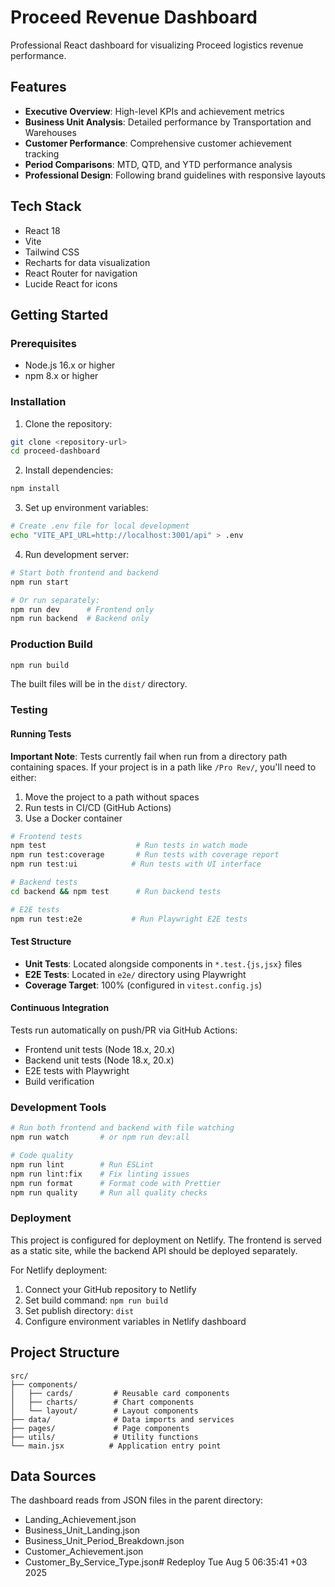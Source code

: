 # Proceed Revenue Dashboard

Professional React dashboard for visualizing Proceed logistics revenue performance.

## Features

- **Executive Overview**: High-level KPIs and achievement metrics
- **Business Unit Analysis**: Detailed performance by Transportation and Warehouses
- **Customer Performance**: Comprehensive customer achievement tracking
- **Period Comparisons**: MTD, QTD, and YTD performance analysis
- **Professional Design**: Following brand guidelines with responsive layouts

## Tech Stack

- React 18
- Vite
- Tailwind CSS
- Recharts for data visualization
- React Router for navigation
- Lucide React for icons

## Getting Started

### Prerequisites
- Node.js 16.x or higher
- npm 8.x or higher

### Installation

1. Clone the repository:
```bash
git clone <repository-url>
cd proceed-dashboard
```

2. Install dependencies:
```bash
npm install
```

3. Set up environment variables:
```bash
# Create .env file for local development
echo "VITE_API_URL=http://localhost:3001/api" > .env
```

4. Run development server:
```bash
# Start both frontend and backend
npm run start

# Or run separately:
npm run dev      # Frontend only
npm run backend  # Backend only
```

### Production Build

```bash
npm run build
```

The built files will be in the `dist/` directory.

### Testing

#### Running Tests

**Important Note**: Tests currently fail when run from a directory path containing spaces. If your project is in a path like `/Pro Rev/`, you'll need to either:
1. Move the project to a path without spaces
2. Run tests in CI/CD (GitHub Actions)
3. Use a Docker container

```bash
# Frontend tests
npm test                    # Run tests in watch mode
npm run test:coverage       # Run tests with coverage report
npm run test:ui            # Run tests with UI interface

# Backend tests
cd backend && npm test      # Run backend tests

# E2E tests
npm run test:e2e           # Run Playwright E2E tests
```

#### Test Structure

- **Unit Tests**: Located alongside components in `*.test.{js,jsx}` files
- **E2E Tests**: Located in `e2e/` directory using Playwright
- **Coverage Target**: 100% (configured in `vitest.config.js`)

#### Continuous Integration

Tests run automatically on push/PR via GitHub Actions:
- Frontend unit tests (Node 18.x, 20.x)
- Backend unit tests (Node 18.x, 20.x)
- E2E tests with Playwright
- Build verification

### Development Tools

```bash
# Run both frontend and backend with file watching
npm run watch       # or npm run dev:all

# Code quality
npm run lint        # Run ESLint
npm run lint:fix    # Fix linting issues
npm run format      # Format code with Prettier
npm run quality     # Run all quality checks
```

### Deployment

This project is configured for deployment on Netlify. The frontend is served as a static site, while the backend API should be deployed separately.

For Netlify deployment:
1. Connect your GitHub repository to Netlify
2. Set build command: `npm run build`
3. Set publish directory: `dist`
4. Configure environment variables in Netlify dashboard

## Project Structure

```
src/
├── components/
│   ├── cards/         # Reusable card components
│   ├── charts/        # Chart components
│   └── layout/        # Layout components
├── data/              # Data imports and services
├── pages/             # Page components
├── utils/             # Utility functions
└── main.jsx          # Application entry point
```

## Data Sources

The dashboard reads from JSON files in the parent directory:
- Landing_Achievement.json
- Business_Unit_Landing.json
- Business_Unit_Period_Breakdown.json
- Customer_Achievement.json
- Customer_By_Service_Type.json# Redeploy Tue Aug  5 06:35:41 +03 2025
